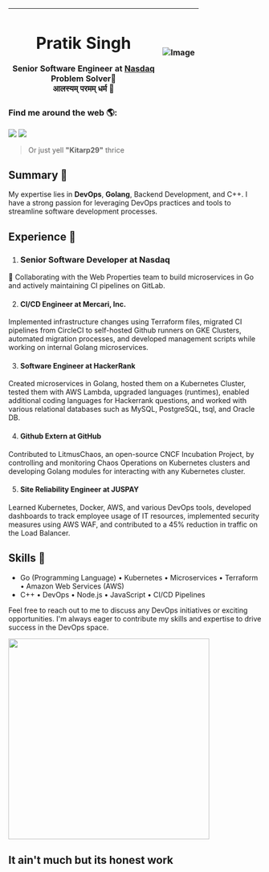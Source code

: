 

 
  
| <h1>Pratik Singh </h1> **Senior Software Enginee**r at [Nasdaq](nasdaq.com) <br>Problem Solver💪 <br>आलस्यम् परमम् धर्म 🥱 |  ![Image](https://raw.githubusercontent.com/technicaldada/hackerpro/master/logo205x250.gif) <!-- Align image to the righ/h1t -->                      |
|---------------------|----------------------------|

 <h3> Find me around the web 🌎:</h3>

[<img src="https://img.shields.io/badge/twitter-%231DA1F2.svg?&style=for-the-badge&logo=twitter&logoColor=white" />](https://twitter.com/kitarp29) [<img src="https://img.shields.io/badge/linkedin-%230077B5.svg?&style=for-the-badge&logo=linkedin&logoColor=white" />](https://www.linkedin.com/in/pratik-singh-b11a67141/) 
 > Or just yell **"Kitarp29"** thrice




## Summary 📝
My expertise lies in **DevOps**, **Golang**, Backend Development, and C++. I have a strong passion for leveraging DevOps practices and tools to streamline software development processes.

## Experience 💼

1. ### Senior Software Developer at Nasdaq
🚀 Collaborating with the Web Properties team to build microservices in Go and actively maintaining CI pipelines on GitLab.

2. #### CI/CD Engineer at Mercari, Inc.
Implemented infrastructure changes using Terraform files, migrated CI pipelines from CircleCI to self-hosted Github runners on GKE Clusters, automated migration processes, and developed management scripts while working on internal Golang microservices.

3. #### Software Engineer at HackerRank
Created microservices in Golang, hosted them on a Kubernetes Cluster, tested them with AWS Lambda, upgraded languages (runtimes), enabled additional coding languages for Hackerrank questions, and worked with various relational databases such as MySQL, PostgreSQL, tsql, and Oracle DB.

4. #### Github Extern at GitHub
Contributed to LitmusChaos, an open-source CNCF Incubation Project, by controlling and monitoring Chaos Operations on Kubernetes clusters and developing Golang modules for interacting with any Kubernetes cluster.

5. #### Site Reliability Engineer at JUSPAY
Learned Kubernetes, Docker, AWS, and various DevOps tools, developed dashboards to track employee usage of IT resources, implemented security measures using AWS WAF, and contributed to a 45% reduction in traffic on the Load Balancer.

## Skills 🚀

- Go (Programming Language) • Kubernetes • Microservices • Terraform • Amazon Web Services (AWS)
- C++ • DevOps • Node.js • JavaScript • CI/CD Pipelines

Feel free to reach out to me to discuss any DevOps initiatives or exciting opportunities. I'm always eager to contribute my skills and expertise to drive success in the DevOps space.



<img src="https://github-readme-stats.vercel.app/api?username=kitarp29&show_icons=true" width="400"></td>






<h2 >It ain't much but its honest work</h2>
